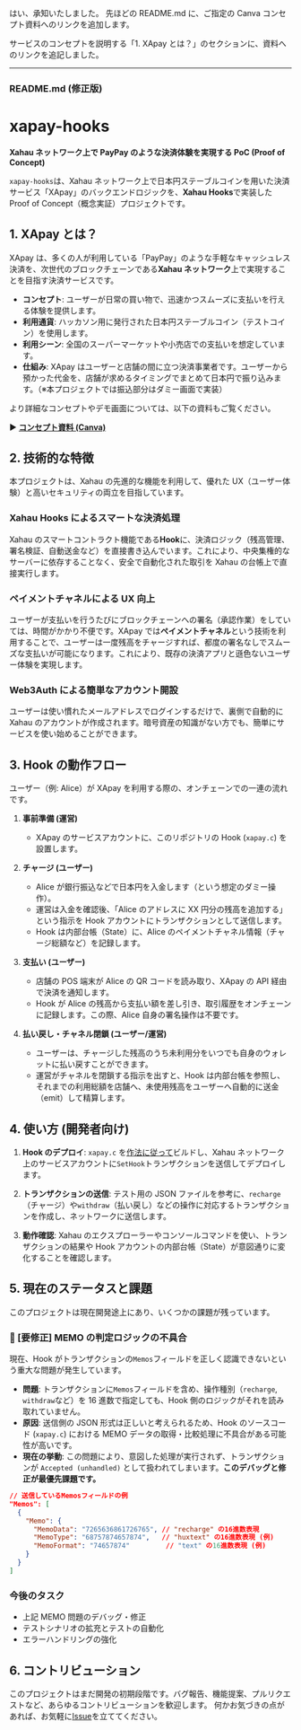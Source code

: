 はい、承知いたしました。
先ほどの README.md に、ご指定の Canva コンセプト資料へのリンクを追加します。

サービスのコンセプトを説明する「1. XApay とは？」のセクションに、資料へのリンクを追記しました。

---

### README.md (修正版)

# xapay-hooks

**Xahau ネットワーク上で PayPay のような決済体験を実現する PoC (Proof of Concept)**

`xapay-hooks`は、Xahau ネットワーク上で日本円ステーブルコインを用いた決済サービス「XApay」のバックエンドロジックを、**Xahau Hooks**で実装した Proof of Concept（概念実証）プロジェクトです。

## 1\. XApay とは？

XApay は、多くの人が利用している「PayPay」のような手軽なキャッシュレス決済を、次世代のブロックチェーンである**Xahau ネットワーク**上で実現することを目指す決済サービスです。

- **コンセプト**: ユーザーが日常の買い物で、迅速かつスムーズに支払いを行える体験を提供します。
- **利用通貨**: ハッカソン用に発行された日本円ステーブルコイン（テストコイン）を使用します。
- **利用シーン**: 全国のスーパーマーケットや小売店での支払いを想定しています。
- **仕組み**: XApay はユーザーと店舗の間に立つ決済事業者です。ユーザーから預かった代金を、店舗が求めるタイミングでまとめて日本円で振り込みます。（※本プロジェクトでは振込部分はダミー画面で実装）

より詳細なコンセプトやデモ画面については、以下の資料もご覧ください。

▶ **[コンセプト資料 (Canva)](https://www.canva.com/design/DAGqbpw0TtQ/7_sqrkE8oNG9mV0a_6EBpA/edit?utm_content=DAGqbpw0TtQ&utm_campaign=designshare&utm_medium=link2&utm_source=sharebutton)**

## 2\. 技術的な特徴

本プロジェクトは、Xahau の先進的な機能を利用して、優れた UX（ユーザー体験）と高いセキュリティの両立を目指しています。

### Xahau Hooks によるスマートな決済処理

Xahau のスマートコントラクト機能である**Hook**に、決済ロジック（残高管理、署名検証、自動送金など）を直接書き込んでいます。これにより、中央集権的なサーバーに依存することなく、安全で自動化された取引を Xahau の台帳上で直接実行します。

### ペイメントチャネルによる UX 向上

ユーザーが支払いを行うたびにブロックチェーンへの署名（承認作業）をしていては、時間がかかり不便です。XApay では**ペイメントチャネル**という技術を利用することで、ユーザーは一度残高をチャージすれば、都度の署名なしでスムーズな支払いが可能になります。これにより、既存の決済アプリと遜色ないユーザー体験を実現します。

### Web3Auth による簡単なアカウント開設

ユーザーは使い慣れたメールアドレスでログインするだけで、裏側で自動的に Xahau のアカウントが作成されます。暗号資産の知識がない方でも、簡単にサービスを使い始めることができます。

## 3\. Hook の動作フロー

ユーザー（例: Alice）が XApay を利用する際の、オンチェーンでの一連の流れです。

1.  **事前準備 (運営)**

    - XApay のサービスアカウントに、このリポジトリの Hook (`xapay.c`) を設置します。

2.  **チャージ (ユーザー)**

    - Alice が銀行振込などで日本円を入金します（という想定のダミー操作）。
    - 運営は入金を確認後、「Alice のアドレスに XX 円分の残高を追加する」という指示を Hook アカウントにトランザクションとして送信します。
    - Hook は内部台帳（State）に、Alice のペイメントチャネル情報（チャージ総額など）を記録します。

3.  **支払い (ユーザー)**

    - 店舗の POS 端末が Alice の QR コードを読み取り、XApay の API 経由で決済を通知します。
    - Hook が Alice の残高から支払い額を差し引き、取引履歴をオンチェーンに記録します。この際、Alice 自身の署名操作は不要です。

4.  **払い戻し・チャネル閉鎖 (ユーザー/運営)**

    - ユーザーは、チャージした残高のうち未利用分をいつでも自身のウォレットに払い戻すことができます。
    - 運営がチャネルを閉鎖する指示を出すと、Hook は内部台帳を参照し、それまでの利用総額を店舗へ、未使用残高をユーザーへ自動的に送金（emit）して精算します。

## 4\. 使い方 (開発者向け)

1.  **Hook のデプロイ**:
    `xapay.c` を[作法に従って](https://hooks-builder.xrpl.org/)ビルドし、Xahau ネットワーク上のサービスアカウントに`SetHook`トランザクションを送信してデプロイします。

2.  **トランザクションの送信**:
    テスト用の JSON ファイルを参考に、`recharge`（チャージ）や`withdraw`（払い戻し）などの操作に対応するトランザクションを作成し、ネットワークに送信します。

3.  **動作確認**:
    Xahau のエクスプローラーやコンソールコマンドを使い、トランザクションの結果や Hook アカウントの内部台帳（State）が意図通りに変化することを確認します。

## 5\. 現在のステータスと課題

このプロジェクトは現在開発途上にあり、いくつかの課題が残っています。

### 🚨 [要修正] MEMO の判定ロジックの不具合

現在、Hook がトランザクションの`Memos`フィールドを正しく認識できないという重大な問題が発生しています。

- **問題**: トランザクションに`Memos`フィールドを含め、操作種別（`recharge`, `withdraw`など）を 16 進数で指定しても、Hook 側のロジックがそれを読み取れていません。
- **原因**: 送信側の JSON 形式は正しいと考えられるため、Hook のソースコード (`xapay.c`) における MEMO データの取得・比較処理に不具合がある可能性が高いです。
- **現在の挙動**: この問題により、意図した処理が実行されず、トランザクションが `Accepted (unhandled)` として扱われてしまいます。**このデバッグと修正が最優先課題です。**

<!-- end list -->

```json
// 送信しているMemosフィールドの例
"Memos": [
  {
    "Memo": {
      "MemoData": "7265636861726765", // "recharge" の16進数表現
      "MemoType": "68757874657874",   // "huxtext" の16進数表現 (例)
      "MemoFormat": "74657874"         // "text" の16進数表現 (例)
    }
  }
]
```

### 今後のタスク

- 上記 MEMO 問題のデバッグ・修正
- テストシナリオの拡充とテストの自動化
- エラーハンドリングの強化

## 6\. コントリビューション

このプロジェクトはまだ開発の初期段階です。バグ報告、機能提案、プルリクエストなど、あらゆるコントリビューションを歓迎します。
何かお気づきの点があれば、お気軽に[Issue](https://www.google.com/search?q=https://github.com/your-repo/xapay-hooks/issues)を立ててください。
